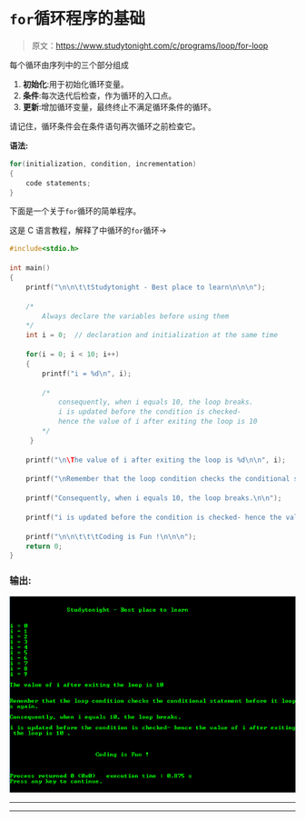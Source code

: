 # `for`循环程序的基础

> 原文：<https://www.studytonight.com/c/programs/loop/for-loop>

每个循环由序列中的三个部分组成

1.  **初始化**:用于初始化循环变量。
2.  **条件**:每次迭代后检查，作为循环的入口点。
3.  **更新**:增加循环变量，最终终止不满足循环条件的循环。

请记住，循环条件会在条件语句再次循环之前检查它。

**语法:**

```cpp
for(initialization, condition, incrementation)
{ 
    code statements;
}
```

下面是一个关于`for`循环的简单程序。

这是 C 语言教程，解释了中循环的`for`循环→

```cpp
#include<stdio.h>

int main()
{
    printf("\n\n\t\tStudytonight - Best place to learn\n\n\n");

    /* 
        Always declare the variables before using them 
    */
    int i = 0;  // declaration and initialization at the same time

    for(i = 0; i < 10; i++)
    {
        printf("i = %d\n", i);

        /*
            consequently, when i equals 10, the loop breaks.
            i is updated before the condition is checked-
            hence the value of i after exiting the loop is 10 
        */
     }

    printf("\n\The value of i after exiting the loop is %d\n\n", i);

    printf("\nRemember that the loop condition checks the conditional statement before it loops again.\n\n");

    printf("Consequently, when i equals 10, the loop breaks.\n\n");

    printf("i is updated before the condition is checked- hence the value of i after exiting the loop is 10 .\n\n");

    printf("\n\n\t\t\tCoding is Fun !\n\n\n");
    return 0;
}
```

### 输出:

![Basic for Loop Program](img/d57789658c945ad130fdb0c064dfbb6f.png)

* * *

* * *